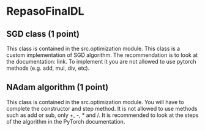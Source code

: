 # RepasoFinalDL


## SGD class (1 point)

This class is contained in the src.optimization module. This class is a custom implementation of SGD algorithm. The recommendation is to look at the documentation: link. To implement it you are not allowed to use pytorch methods (e.g. add, mul, div, etc).

## NAdam algorithm (1 point)

This class is contained in the src.optimization module. You will have to complete the constructor and step method. It is not allowed to use methods such as add or sub, only +, -, * and /. 
It is recommended to look at the steps of the algorithm in the PyTorch documentation.
